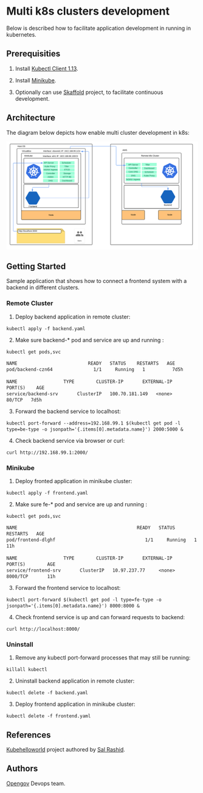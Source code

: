 # Multi k8s clusters development

Below is described how to facilitate application development in running in kubernetes.

## Prerequisities

1. Install [Kubectl Client 1.13](https://github.com/kubernetes/kubernetes/blob/master/CHANGELOG-1.13.md#client-binaries).

2. Install [Minikube](https://kubernetes.io/docs/tasks/tools/install-minikube/).

3. Optionally can use [Skaffold](https://github.com/GoogleContainerTools/skaffold) project, to facilitate continuous development.

## Architecture
The diagram below depicts how enable multi cluster development in k8s:

![Alt text](images/portforward.png?raw=true "OpenGov")

## Getting Started

Sample application that shows how to connect a frontend system with a backend in different clusters.

### Remote Cluster

1. Deploy backend application in remote cluster:
```
kubectl apply -f backend.yaml
```

2. Make sure backend-* pod and service are up and running :
```
kubectl get pods,svc
```
```
NAME                          READY   STATUS    RESTARTS   AGE
pod/backend-czn64               1/1     Running   1          7d5h

NAME                 TYPE        CLUSTER-IP       EXTERNAL-IP   PORT(S)    AGE
service/backend-srv       ClusterIP   100.70.181.149   <none>        80/TCP   7d5h
```

3. Forward the backend service to localhost:
```
kubectl port-forward --address=192.168.99.1 $(kubectl get pod -l type=be-type -o jsonpath='{.items[0].metadata.name}') 2000:5000 &
```

4. Check backend service via browser or curl:
```
curl http://192.168.99.1:2000/
```

### Minikube

1. Deploy fronted application in minikube cluster:
```
kubectl apply -f frontend.yaml
```

2. Make sure fe-* pod and service are up and running :
```
kubectl get pods,svc
```
```
NAME                                            READY   STATUS    RESTARTS   AGE
pod/frontend-dlghf                                 1/1     Running   1          11h

NAME                 TYPE        CLUSTER-IP       EXTERNAL-IP   PORT(S)        AGE
service/frontend-srv       ClusterIP   10.97.237.77     <none>        8000/TCP       11h
```

3. Forward the frontend service to localhost:
```
kubectl port-forward $(kubectl get pod -l type=fe-type -o jsonpath='{.items[0].metadata.name}') 8000:8000 &
```

4. Check frontend service is up and can forward requests to backend:
```
curl http://localhost:8000/
```

### Uninstall

1. Remove any kubectl port-forward processes that may still be running:
```
killall kubectl
```

2. Uninstall backend application in remote cluster:
```
kubectl delete -f backend.yaml
```

3. Deploy frontend application in minikube cluster:
```
kubectl delete -f frontend.yaml
```

## References

[Kubehelloworld](https://github.com/salrashid123/kubehelloworld) project authored by [Sal Rashid](https://github.com/salrashid123).

## Authors

[Opengov](https://opengov.com) Devops team.
